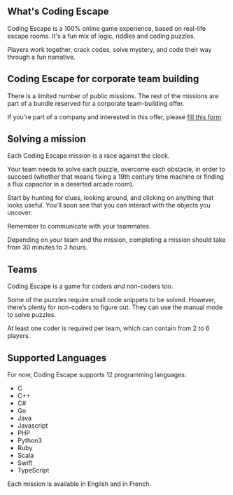 ## What's Coding Escape

Coding Escape is a 100% online game experience, based on real-life escape rooms. It's a fun mix of logic, riddles and coding puzzles.

Players work together, crack codes, solve mystery, and code their way through a fun narrative.

## Coding Escape for corporate team building

There is a limited number of public missions. The rest of the missions are part of a bundle reserved for a corporate team-building offer.

If you're part of a company and interested in this offer, please [fill this form](https://codingame.typeform.com/to/tDphTbVB#from=cg-faq).

## Solving a mission

Each Coding Escape mission is a race against the clock.

Your team needs to solve each puzzle, overcome each obstacle, in order to succeed (whether that means fixing a 19th century time machine or finding a flux capacitor in a deserted arcade room). 
 
Start by hunting for clues, looking around, and clicking on anything that looks useful. You’ll soon see that you can interact with the objects you uncover.

Remember to communicate with your teammates.

Depending on your team and the mission, completing a mission should take from 30 minutes to 3 hours.

## Teams

Coding Escape is a game for coders *and* non-coders too.

Some of the puzzles require small code snippets to be solved. However, there’s plenty for non-coders to figure out. They can use the manual mode to solve puzzles.

At least one coder is required per team, which can contain from 2 to 6 players.

## Supported Languages

For now, Coding Escape supports 12 programming languages:

- C
- C++
- C#
- Go
- Java
- Javascript
- PHP
- Python3
- Ruby
- Scala
- Swift
- TypeScript

Each mission is available in English and in French.

